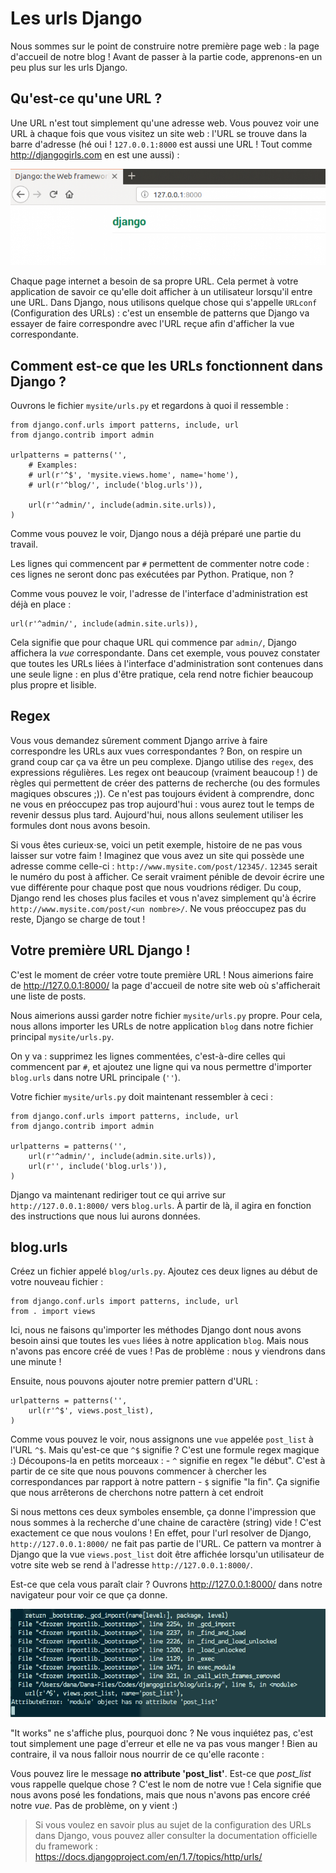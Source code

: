 # Les urls Django

Nous sommes sur le point de construire notre première page web : la page d'accueil de notre blog ! Avant de passer à la partie code, apprenons-en un peu plus sur les urls Django.

## Qu'est-ce qu'une URL ?

Une URL n'est tout simplement qu'une adresse web. Vous pouvez voir une URL à chaque fois que vous visitez un site web : l'URL se trouve dans la barre d'adresse (hé oui ! `127.0.0.1:8000` est aussi une URL ! Tout comme http://djangogirls.com en est une aussi) :

![Url][1]

 [1]: images/url.png

Chaque page internet a besoin de sa propre URL. Cela permet à votre application de savoir ce qu'elle doit afficher à un utilisateur lorsqu'il entre une URL. Dans Django, nous utilisons quelque chose qui s'appelle `URLconf` (Configuration des URLs) : c'est un ensemble de patterns que Django va essayer de faire correspondre avec l'URL reçue afin d'afficher la vue correspondante.

## Comment est-ce que les URLs fonctionnent dans Django ?

Ouvrons le fichier `mysite/urls.py` et regardons à quoi il ressemble :

    from django.conf.urls import patterns, include, url
    from django.contrib import admin
    
    urlpatterns = patterns('',
        # Examples:
        # url(r'^$', 'mysite.views.home', name='home'),
        # url(r'^blog/', include('blog.urls')),
    
        url(r'^admin/', include(admin.site.urls)),
    )
    

Comme vous pouvez le voir, Django nous a déjà préparé une partie du travail.

Les lignes qui commencent par `#` permettent de commenter notre code : ces lignes ne seront donc pas exécutées par Python. Pratique, non ?

Comme vous pouvez le voir, l'adresse de l'interface d'administration est déjà en place :

    url(r'^admin/', include(admin.site.urls)),
    

Cela signifie que pour chaque URL qui commence par `admin/`, Django affichera la *vue* correspondante. Dans cet exemple, vous pouvez constater que toutes les URLs liées à l'interface d'administration sont contenues dans une seule ligne : en plus d'être pratique, cela rend notre fichier beaucoup plus propre et lisible.

## Regex

Vous vous demandez sûrement comment Django arrive à faire correspondre les URLs aux vues correspondantes ? Bon, on respire un grand coup car ça va être un peu complexe. Django utilise des `regex`, des expressions régulières. Les regex ont beaucoup (vraiment beaucoup ! ) de règles qui permettent de créer des patterns de recherche (ou des formules magiques obscures ;)). Ce n'est pas toujours évident à comprendre, donc ne vous en préoccupez pas trop aujourd'hui : vous aurez tout le temps de revenir dessus plus tard. Aujourd'hui, nous allons seulement utiliser les formules dont nous avons besoin.

Si vous êtes curieux⋅se, voici un petit exemple, histoire de ne pas vous laisser sur votre faim ! Imaginez que vous avez un site qui possède une adresse comme celle-ci : `http://www.mysite.com/post/12345/`. `12345` serait le numéro du post à afficher. Ce serait vraiment pénible de devoir écrire une vue différente pour chaque post que nous voudrions rédiger. Du coup, Django rend les choses plus faciles et vous n'avez simplement qu'à écrire `http://www.mysite.com/post/<un nombre>/`. Ne vous préoccupez pas du reste, Django se charge de tout !

## Votre première URL Django !

C'est le moment de créer votre toute première URL ! Nous aimerions faire de http://127.0.0.1:8000/ la page d'accueil de notre site web où s'afficherait une liste de posts.

Nous aimerions aussi garder notre fichier `mysite/urls.py` propre. Pour cela, nous allons importer les URLs de notre application `blog` dans notre fichier principal `mysite/urls.py`.

On y va : supprimez les lignes commentées, c'est-à-dire celles qui commencent par `#`, et ajoutez une ligne qui va nous permettre d'importer `blog.urls` dans notre URL principale (`''`).

Votre fichier `mysite/urls.py` doit maintenant ressembler à ceci :

    from django.conf.urls import patterns, include, url
    from django.contrib import admin
    
    urlpatterns = patterns('',
        url(r'^admin/', include(admin.site.urls)),
        url(r'', include('blog.urls')),
    )
    

Django va maintenant rediriger tout ce qui arrive sur `http://127.0.0.1:8000/` vers `blog.urls`. À partir de là, il agira en fonction des instructions que nous lui aurons données.

## blog.urls

Créez un fichier appelé `blog/urls.py`. Ajoutez ces deux lignes au début de votre nouveau fichier :

    from django.conf.urls import patterns, include, url
    from . import views
    

Ici, nous ne faisons qu'importer les méthodes Django dont nous avons besoin ainsi que toutes les `vues` liées à notre application `blog`. Mais nous n'avons pas encore créé de vues ! Pas de problème : nous y viendrons dans une minute !

Ensuite, nous pouvons ajouter notre premier pattern d'URL :

    urlpatterns = patterns('',
        url(r'^$', views.post_list),
    )
    

Comme vous pouvez le voir, nous assignons une `vue` appelée `post_list` à l'URL `^$`. Mais qu'est-ce que `^$` signifie ? C'est une formule regex magique :) Découpons-la en petits morceaux : - `^` signifie en regex "le début". C'est à partir de ce site que nous pouvons commencer à chercher les correspondances par rapport à notre pattern - `$` signifie "la fin". Ça signifie que nous arrêterons de cherchons notre pattern à cet endroit

Si nous mettons ces deux symboles ensemble, ça donne l'impression que nous sommes à la recherche d'une chaine de caractère (string) vide ! C'est exactement ce que nous voulons ! En effet, pour l'url resolver de Django, `http://127.0.0.1:8000/` ne fait pas partie de l'URL. Ce pattern va montrer à Django que la vue `views.post_list` doit être affichée lorsqu'un utilisateur de votre site web se rend à l'adresse `http://127.0.0.1:8000/`.

Est-ce que cela vous paraît clair ? Ouvrons http://127.0.0.1:8000/ dans notre navigateur pour voir ce que ça donne.

![Erreur][2]

 [2]: images/error1.png

"It works" ne s'affiche plus, pourquoi donc ? Ne vous inquiétez pas, c'est tout simplement une page d'erreur et elle ne va pas vous manger ! Bien au contraire, il va nous falloir nous nourrir de ce qu'elle raconte :

Vous pouvez lire le message **no attribute 'post_list'**. Est-ce que *post_list* vous rappelle quelque chose ? C'est le nom de notre vue ! Cela signifie que nous avons posé les fondations, mais que nous n'avons pas encore créé notre *vue*. Pas de problème, on y vient :)

> Si vous voulez en savoir plus au sujet de la configuration des URLs dans Django, vous pouvez aller consulter la documentation officielle du framework : https://docs.djangoproject.com/en/1.7/topics/http/urls/